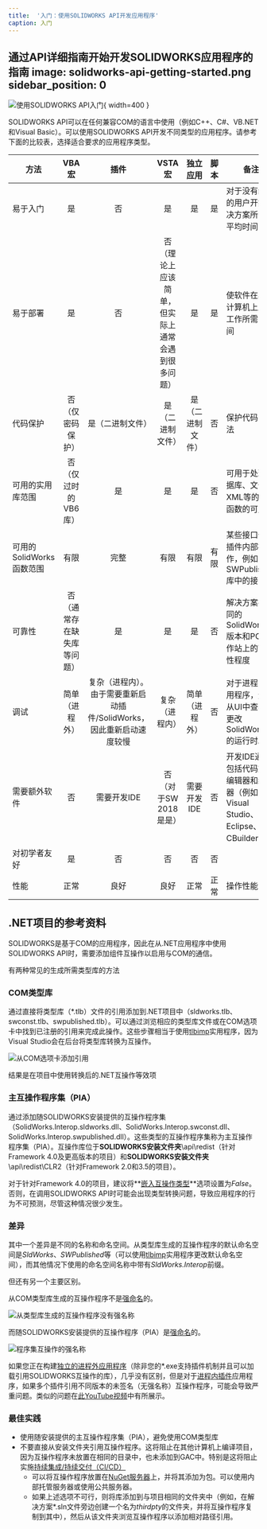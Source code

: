 ```yaml
---
title:  '入门：使用SOLIDWORKS API开发应用程序'
caption: 入门
---
```

 通过API详细指南开始开发SOLIDWORKS应用程序的指南
image: solidworks-api-getting-started.png
sidebar_position: 0
---
![使用SOLIDWORKS API入门](solidworks-api-getting-started.png){ width=400 }

SOLIDWORKS API可以在任何兼容COM的语言中使用（例如C++、C#、VB.NET和Visual Basic）。可以使用SOLIDWORKS API开发不同类型的应用程序。请参考下面的比较表，选择适合要求的应用程序类型。

|方法|VBA宏|插件|VSTA宏|独立应用|脚本|备注|
|------|:--------:|:-----:|:---------:|:----------:|:-----:|--------|
|易于入门|是|否|是|是|是|对于没有经验的用户开始解决方案所需的平均时间|
|易于部署|是|否|否（理论上应该简单，但实际上通常会遇到很多问题）|是|是|使软件在其他计算机上正常工作所需的时间|
|代码保护|否（仅密码保护）|是（二进制文件）|是（二进制文件）|是（二进制文件）|否|保护代码的方法|
|可用的实用库范围|否（仅过时的VB6库）|是|是|是|否|可用于处理数据库、文件、XML等的实用函数的可用性|
|可用的SolidWorks函数范围|有限|完整|有限|有限|有限|某些接口仅在插件内部操作，例如SWPublished库中的接口|
|可靠性|否（通常存在缺失库等问题）|是|是|是|否|解决方案在不同的SolidWorks版本和PC工作站上的可靠性程度|
|调试|简单（进程外）|复杂（进程内）。由于需要重新启动插件/SolidWorks，因此重新启动速度较慢|复杂（进程内）|简单（进程外）|否|对于进程内应用程序，无法从UI中查看和更改SolidWorks的运行时。|
|需要额外软件|否|需要开发IDE|否（对于SW 2018是是）|需要开发IDE|否|开发IDE通常包括代码文本编辑器和编译器（例如Visual Studio、Eclipse、CBuilder等）|
|对初学者友好|是|否|否|否|否||
|性能|正常|良好|良好|正常|正常|操作性能|

## .NET项目的参考资料

SOLIDWORKS是基于COM的应用程序，因此在从.NET应用程序中使用SOLIDWORKS API时，需要添加组件互操作以启用与COM的通信。

有两种常见的生成所需类型库的方法

### COM类型库

通过直接将类型库（*.tlb）文件的引用添加到.NET项目中（sldworks.tlb、swconst.tlb、swpublished.tlb）。可以通过浏览相应的类型库文件或在COM选项卡中找到已注册的引用来完成此操作。这些步骤相当于使用[tlbimp](https://docs.microsoft.com/en-us/dotnet/framework/tools/tlbimp-exe-type-library-importer)实用程序，因为Visual Studio会在后台将类型库转换为互操作。

![从COM选项卡添加引用](com-tab-references.png)

结果是在项目中使用转换后的.NET互操作等效项

### 主互操作程序集（PIA）

通过添加随SOLIDWORKS安装提供的互操作程序集（SolidWorks.Interop.sldworks.dll、SolidWorks.Interop.swconst.dll、SolidWorks.Interop.swpublished.dll）。这些类型的互操作程序集称为主互操作程序集（PIA）。互操作库位于**SOLIDWORKS安装文件夹**\api\redist（针对Framework 4.0及更高版本的项目）和**SOLIDWORKS安装文件夹**\api\redist\CLR2（针对Framework 2.0和3.5的项目）。

对于针对Framework 4.0的项目，建议将**[嵌入互操作类型](https://docs.microsoft.com/en-us/dotnet/framework/interop/type-equivalence-and-embedded-interop-types)**选项设置为*False*。
否则，在调用SOLIDWORKS API时可能会出现类型转换问题，导致应用程序的行为不可预测，尽管这种情况很少发生。

### 差异

其中一个差异是不同的名称和命名空间。从类型库生成的互操作程序的默认命名空间是*SldWorks*、*SWPublished*等（可以使用[tlbimp](https://docs.microsoft.com/en-us/dotnet/framework/tools/tlbimp-exe-type-library-importer)实用程序更改默认命名空间），而其他情况下使用的命名空间名称中带有*SldWorks.Interop*前缀。

但还有另一个主要区别。

从COM类型库生成的互操作程序不是[强命名](https://docs.microsoft.com/en-us/dotnet/standard/assembly/create-use-strong-named)的。

![从类型库生成的互操作程序没有强名称](com-strong-name-false.png)

而随SOLIDWORKS安装提供的互操作程序（PIA）是[强命名](https://docs.microsoft.com/en-us/dotnet/standard/assembly/create-use-strong-named)的。

![程序集互操作的强名称](net-strong-name-true.png)

如果您正在构建[独立的进程外应用程序](stand-alone)（除非您的*.exe支持插件机制并且可以加载引用SOLIDWORKS互操作的库），几乎没有区别，但是对于[进程内插件](add-ins)应用程序，如果多个插件引用不同版本的未签名（无强名称）互操作程序，可能会导致严重问题。类似的问题在[此YouTube视频](https://www.youtube.com/watch?v=ZeWDoJ5TC7o)中有所展示。

### 最佳实践

* 使用随安装提供的主互操作程序集（PIA），避免使用COM类型库
* 不要直接从安装文件夹引用互操作程序。这将阻止在其他计算机上编译项目，因为互操作程序未放置在相同的目录中，也未添加到GAC中。特别是这将阻止实施[持续集成/持续交付（CI/CD）](https://blog.xarial.com/ci-cd/)
  * 可以将互操作程序放置在[NuGet服务器](https://www.nuget.org/)上，并将其添加为包。可以使用内部托管服务器或使用公共服务器。
  * 如果上述选项不可行，则将库添加到与项目相同的文件夹中（例如，在解决方案*.sln文件旁边创建一个名为*thirdpty*的文件夹，并将互操作程序复制到其中），然后从该文件夹浏览互操作程序以添加相对路径引用。
